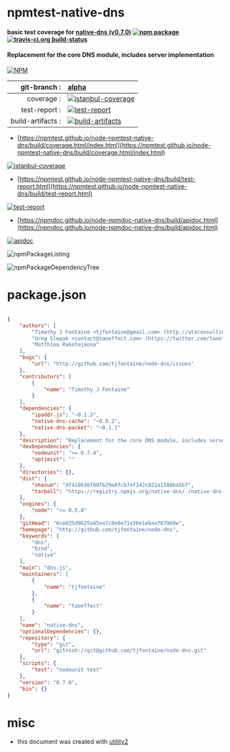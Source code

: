 # npmtest-native-dns

#### basic test coverage for  [native-dns (v0.7.0)](http://github.com/tjfontaine/node-dns)  [![npm package](https://img.shields.io/npm/v/npmtest-native-dns.svg?style=flat-square)](https://www.npmjs.org/package/npmtest-native-dns) [![travis-ci.org build-status](https://api.travis-ci.org/npmtest/node-npmtest-native-dns.svg)](https://travis-ci.org/npmtest/node-npmtest-native-dns)

#### Replacement for the core DNS module, includes server implementation

[![NPM](https://nodei.co/npm/native-dns.png?downloads=true&downloadRank=true&stars=true)](https://www.npmjs.com/package/native-dns)

| git-branch : | [alpha](https://github.com/npmtest/node-npmtest-native-dns/tree/alpha)|
|--:|:--|
| coverage : | [![istanbul-coverage](https://npmtest.github.io/node-npmtest-native-dns/build/coverage.badge.svg)](https://npmtest.github.io/node-npmtest-native-dns/build/coverage.html/index.html)|
| test-report : | [![test-report](https://npmtest.github.io/node-npmtest-native-dns/build/test-report.badge.svg)](https://npmtest.github.io/node-npmtest-native-dns/build/test-report.html)|
| build-artifacts : | [![build-artifacts](https://npmtest.github.io/node-npmtest-native-dns/glyphicons_144_folder_open.png)](https://github.com/npmtest/node-npmtest-native-dns/tree/gh-pages/build)|

- [https://npmtest.github.io/node-npmtest-native-dns/build/coverage.html/index.html](https://npmtest.github.io/node-npmtest-native-dns/build/coverage.html/index.html)

[![istanbul-coverage](https://npmtest.github.io/node-npmtest-native-dns/build/screenCapture.buildCi.browser.%252Ftmp%252Fbuild%252Fcoverage.lib.html.png)](https://npmtest.github.io/node-npmtest-native-dns/build/coverage.html/index.html)

- [https://npmtest.github.io/node-npmtest-native-dns/build/test-report.html](https://npmtest.github.io/node-npmtest-native-dns/build/test-report.html)

[![test-report](https://npmtest.github.io/node-npmtest-native-dns/build/screenCapture.buildCi.browser.%252Ftmp%252Fbuild%252Ftest-report.html.png)](https://npmtest.github.io/node-npmtest-native-dns/build/test-report.html)

- [https://npmdoc.github.io/node-npmdoc-native-dns/build/apidoc.html](https://npmdoc.github.io/node-npmdoc-native-dns/build/apidoc.html)

[![apidoc](https://npmdoc.github.io/node-npmdoc-native-dns/build/screenCapture.buildCi.browser.%252Ftmp%252Fbuild%252Fapidoc.html.png)](https://npmdoc.github.io/node-npmdoc-native-dns/build/apidoc.html)

![npmPackageListing](https://npmtest.github.io/node-npmtest-native-dns/build/screenCapture.npmPackageListing.svg)

![npmPackageDependencyTree](https://npmtest.github.io/node-npmtest-native-dns/build/screenCapture.npmPackageDependencyTree.svg)



# package.json

```json

{
    "authors": [
        "Timothy J Fontaine <tjfontaine@gmail.com> (http://atxconsulting.com)",
        "Greg Slepak <contact@taoeffect.com> (https://twitter.com/taoeffect)",
        "Matthieu Rakotojaona"
    ],
    "bugs": {
        "url": "http://github.com/tjfontaine/node-dns/issues"
    },
    "contributors": [
        {
            "name": "Timothy J Fontaine"
        }
    ],
    "dependencies": {
        "ipaddr.js": "~0.1.3",
        "native-dns-cache": "~0.0.2",
        "native-dns-packet": "~0.1.1"
    },
    "description": "Replacement for the core DNS module, includes server implementation",
    "devDependencies": {
        "nodeunit": ">= 0.7.4",
        "optimist": ""
    },
    "directories": {},
    "dist": {
        "shasum": "df418636f08fb29e8fcb7ef142c822a1588ba5b7",
        "tarball": "https://registry.npmjs.org/native-dns/-/native-dns-0.7.0.tgz"
    },
    "engines": {
        "node": ">= 0.5.0"
    },
    "gitHead": "6ce835d9625a45ea7c8e8e71e36e1ebee767969e",
    "homepage": "http://github.com/tjfontaine/node-dns",
    "keywords": [
        "dns",
        "bind",
        "native"
    ],
    "main": "dns.js",
    "maintainers": [
        {
            "name": "tjfontaine"
        },
        {
            "name": "taoeffect"
        }
    ],
    "name": "native-dns",
    "optionalDependencies": {},
    "repository": {
        "type": "git",
        "url": "git+ssh://git@github.com/tjfontaine/node-dns.git"
    },
    "scripts": {
        "test": "nodeunit test"
    },
    "version": "0.7.0",
    "bin": {}
}
```



# misc
- this document was created with [utility2](https://github.com/kaizhu256/node-utility2)
